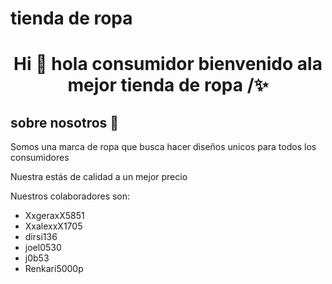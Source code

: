 
# tienda de ropa 

<h1 align="center">Hi 👋  hola consumidor bienvenido ala mejor tienda de ropa  /✨ </h1> 

<h2>sobre nosotros 🤖</h2>
<!--Intro start-->


<p align="left">
Somos una marca de ropa que busca hacer diseños unicos para todos los consumidores  

Nuestra estás de calidad a un mejor precio

Nuestros colaboradores son:

- XxgeraxX5851
- XxalexxX1705
- dirsi136
- joel0530
- j0b53
- Renkari5000p
